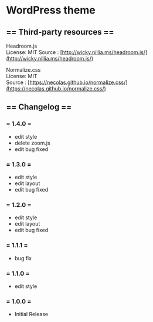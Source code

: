 # WordPress theme

## == Third-party resources ==

Headroom.js  
License: MIT
Source : [http://wicky.nillia.ms/headroom.js/](http://wicky.nillia.ms/headroom.js/)

Normalize.css  
License: MIT  
Source : [https://necolas.github.io/normalize.css/](https://necolas.github.io/normalize.css/)

## == Changelog ==

### = 1.4.0 =
* edit style
* delete zoom.js
* edit bug fixed

### = 1.3.0 =
* edit style
* edit layout
* edit bug fixed

### = 1.2.0 =
* edit style
* edit layout
* edit bug fixed

### = 1.1.1 =
* bug fix

### = 1.1.0 =
* edit style

### = 1.0.0 =
* Initial Release
